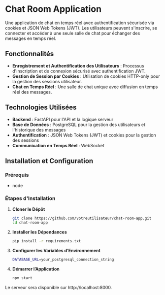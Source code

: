 # Chat Room Application

Une application de chat en temps réel avec authentification sécurisée via cookies et JSON Web Tokens (JWT). Les utilisateurs peuvent s'inscrire, se connecter et accéder à une seule salle de chat pour échanger des messages en temps réel.

## Fonctionnalités

- **Enregistrement et Authentification des Utilisateurs** : Processus d'inscription et de connexion sécurisé avec authentification JWT.
- **Gestion de Session par Cookies** : Utilisation de cookies HTTP-only pour la gestion des sessions utilisateur.
- **Chat en Temps Réel** : Une salle de chat unique avec diffusion en temps réel des messages.

## Technologies Utilisées

- **Backend** : FastAPI pour l'API et la logique serveur
- **Base de Données** : PostgreSQL pour la gestion des utilisateurs et l'historique des messages
- **Authentification** : JSON Web Tokens (JWT) et cookies pour la gestion des sessions
- **Communication en Temps Réel** : WebSocket

## Installation et Configuration

### Prérequis

- node 

### Étapes d'Installation

1. **Cloner le Dépôt**
   ```bash
   git clone https://github.com/votreutilisateur/chat-room-app.git
   cd chat-room-app
2. **Installer les Dépendances**
   ```bash
   pip install -r requirements.txt
3. **Configurer les Variables d’Environnement**
   ```bash
   DATABASE_URL=your_postgresql_connection_string

4. **Démarrer l’Application**
   ```bash
   npm start

Le serveur sera disponible sur http://localhost:8000.

